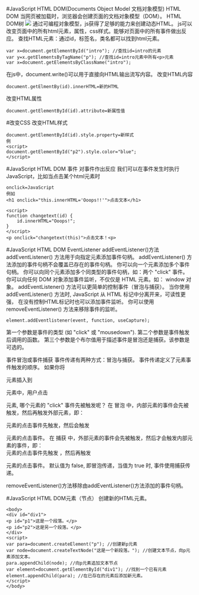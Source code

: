 #JavaScript HTML DOM(Documents Object Model 文档对象模型)
HTML DOM
当网页被加载时，浏览器会创建页面的文档对象模型（DOM）。
HTML DOM树
![](/Users/zhanyaali/GitClient/StudyNote/pic_htmltree.gif
)
通过可编程对象模型，js获得了足够的能力来创建动态HTML。
js可以改变页面中的所有html元素，属性，css样式。能够对页面中的所有事件做出反应。
查找HTML元素：通过id，标签名，类名都可以找到html元素。

```
var x=document.getElementById("intro"); //查找id=intro的元素
var y=x.getElementsByTagName("p"); //查找id=intro元素中所有<p>元素
var x=document.getElementsByClassName("intro");
```

在js中，document.write()可以用于直接向HTML输出流写内容。
改变HTML内容

```
document.getElmentBy(id).innerHTML=新的HTML
```

改变HTML属性

```
document.getElementById(id).attribute=新属性值
```

#改变CSS
改变HTML样式

```
document.getElementById(id).style.property=新样式
例
<script>
document.getElementById("p2").style.color="blue";
</script>
```

#JavaScript HTML DOM 事件
对事件作出反应
我们可以在事件发生时执行JavaScript，比如当点击某个html元素时

```
onclick=JavaScript
例如
<h1 onclick="this.innerHTML='Ooops!!'">点击文本</h1>
```

```
<script>
function changetext(id) {
	id.innerHTML="Ooops!";
}
</script>
<p onclick="changetext(this)">点击文本！<p>
```

#JavaScript HTML DOM EventListener
addEventListener()方法
addEventListener() 方法用于向指定元素添加事件句柄。
addEventListener() 方法添加的事件句柄不会覆盖已存在的事件句柄。
你可以向一个元素添加多个事件句柄。
你可以向同个元素添加多个同类型的事件句柄，如：两个 "click" 事件。
你可以向任何 DOM 对象添加事件监听，不仅仅是 HTML 元素。如： window 对象。
addEventListener() 方法可以更简单的控制事件（冒泡与捕获）。
当你使用 addEventListener() 方法时, JavaScript 从 HTML 标记中分离开来，可读性更强， 在没有控制HTML标记时也可以添加事件监听。
你可以使用 removeEventListener() 方法来移除事件的监听。

```
element.addEventlistener(event, function, useCapture);
```
第一个参数是事件的类型 (如 "click" 或 "mousedown").
第二个参数是事件触发后调用的函数。
第三个参数是个布尔值用于描述事件是冒泡还是捕获。该参数是可选的。

事件冒泡或事件捕获
事件传递有两种方式：冒泡与捕获。
事件传递定义了元素事件触发的顺序。 如果你将 <p> 元素插入到 <div> 元素中，用户点击 <p> 元素, 哪个元素的 "click" 事件先被触发呢？
在 冒泡 中，内部元素的事件会先被触发，然后再触发外部元素，即： <p> 元素的点击事件先触发，然后会触发 <div> 元素的点击事件。
在 捕获 中，外部元素的事件会先被触发，然后才会触发内部元素的事件，即： <div> 元素的点击事件先触发 ，然后再触发 <p> 元素的点击事件。
默认值为 false, 即冒泡传递，当值为 true 时, 事件使用捕获传递。

removeEventListener()方法移除由addEventListener()方法添加的事件句柄。

#JavaScript HTML DOM元素（节点）
创建新的HTML元素。

```
<body>
<div id="div1">
<p id="p1">这是一个段落。</p>
<p id="p2">这是另一个段落。</p>
</div>
<script>
var para=document.createElement("p"); //创建新p元素
var node=document.createTextNode("这是一个新段落。"); //创建文本节点，向p元素添加文本。
para.appendChild(node); //向p元素追加文本节点
var element=document.getElementById("div1"); //找到一个已有元素
element.appendChild(para); //在已存在的元素后添加新元素。
</script>
</body>
```


